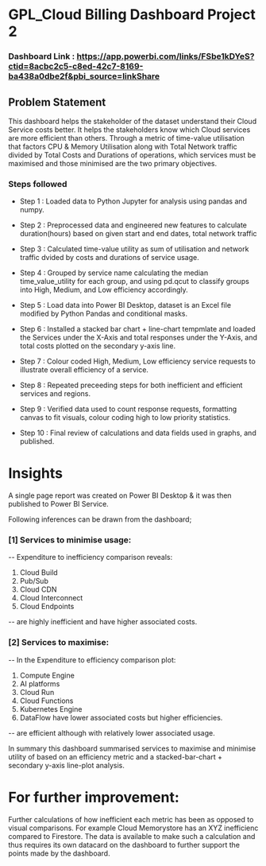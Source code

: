 # GPL_Cloud Billing Dashboard Project 2

### Dashboard Link : https://app.powerbi.com/links/FSbe1kDYeS?ctid=8acbc2c5-c8ed-42c7-8169-ba438a0dbe2f&pbi_source=linkShare

## Problem Statement

This dashboard helps the stakeholder of the dataset understand their Cloud Service costs better. It helps the stakeholders know which Cloud services are more efficient than others. Through a metric of time-value utilisation that factors CPU & Memory Utilisation along with Total Network traffic divided by Total Costs and Durations of operations, which services must be maximised and those minimised are the two primary objectives.


### Steps followed 

- Step 1 : Loaded data to Python Jupyter for analysis using pandas and numpy.

- Step 2 : Preprocessed data and engineered new features to calculate duration(hours) based on given start and end dates, total network traffic

- Step 3 : Calculated time-value utility as sum of utilisation and network traffic dvided by costs and durations of service usage.

- Step 4 : Grouped by service name calculating the median time_value_utility for each group, and using pd.qcut to classify groups into High, Medium, and Low efficiency accordingly.

- Step 5 : Load data into Power BI Desktop, dataset is an Excel file modified by Python Pandas and conditional masks. 

- Step 6 : Installed a stacked bar chart + line-chart tempmlate and loaded the Services under the X-Axis and total responses under the Y-Axis, and total costs plotted on the secondary y-axis line. 

- Step 7 : Colour coded High, Medium, Low efficiency service requests to illustrate overall efficiency of a service.

- Step 8 : Repeated preceeding steps for both inefficient and efficient services and regions.

- Step 9 : Verified data used to count response requests, formatting canvas to fit visuals, colour coding high to low priority statistics.

- Step 10 : Final review of calculations and data fields used in graphs, and published.


# Insights

A single page report was created on Power BI Desktop & it was then published to Power BI Service.

Following inferences can be drawn from the dashboard;

### [1] Services to minimise usage:
-- Expenditure to inefficiency comparison reveals: 
1. Cloud Build
2. Pub/Sub
3. Cloud CDN
4. Cloud Interconnect
5. Cloud Endpoints

-- are highly inefficient and have higher associated costs.

### [2] Services to maximise:
-- In the Expenditure to efficiency comparison plot:
1. Compute Engine
2. AI platforms
3. Cloud Run
4. Cloud Functions
5. Kubernetes Engine
6. DataFlow have lower associated costs but higher efficiencies.

-- are efficient although with relatively lower associated usage.

In summary this dashboard summarised services to maximise and minimise utility of based on an efficiency metric and a stacked-bar-chart + secondary y-axis line-plot analysis.

# For further improvement:
Further calculations of how inefficient each metric has been as opposed to visual comparisons. For example Cloud Memorystore has an XYZ inefficienc compared to Firestore. The data is available to make such a calculation and thus requires its own datacard on the dashboard to further support the points made by the dashboard.
